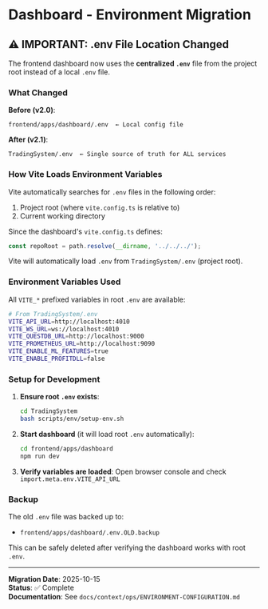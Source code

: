 # Dashboard - Environment Migration

## ⚠️ IMPORTANT: .env File Location Changed

The frontend dashboard now uses the **centralized `.env`** file from the project root instead of a local `.env` file.

### What Changed

**Before (v2.0)**:
```
frontend/apps/dashboard/.env  ← Local config file
```

**After (v2.1)**:
```
TradingSystem/.env  ← Single source of truth for ALL services
```

### How Vite Loads Environment Variables

Vite automatically searches for `.env` files in the following order:
1. Project root (where `vite.config.ts` is relative to)
2. Current working directory

Since the dashboard's `vite.config.ts` defines:
```typescript
const repoRoot = path.resolve(__dirname, '../../../');
```

Vite will automatically load `.env` from `TradingSystem/.env` (project root).

### Environment Variables Used

All `VITE_*` prefixed variables in root `.env` are available:

```bash
# From TradingSystem/.env
VITE_API_URL=http://localhost:4010
VITE_WS_URL=ws://localhost:4010
VITE_QUESTDB_URL=http://localhost:9000
VITE_PROMETHEUS_URL=http://localhost:9090
VITE_ENABLE_ML_FEATURES=true
VITE_ENABLE_PROFITDLL=false
```

### Setup for Development

1. **Ensure root `.env` exists**:
   ```bash
   cd TradingSystem
   bash scripts/env/setup-env.sh
   ```

2. **Start dashboard** (it will load root `.env` automatically):
   ```bash
   cd frontend/apps/dashboard
   npm run dev
   ```

3. **Verify variables are loaded**:
   Open browser console and check `import.meta.env.VITE_API_URL`

### Backup

The old `.env` file was backed up to:
- `frontend/apps/dashboard/.env.OLD.backup`

This can be safely deleted after verifying the dashboard works with root `.env`.

---

**Migration Date**: 2025-10-15  
**Status**: ✅ Complete  
**Documentation**: See `docs/context/ops/ENVIRONMENT-CONFIGURATION.md`

